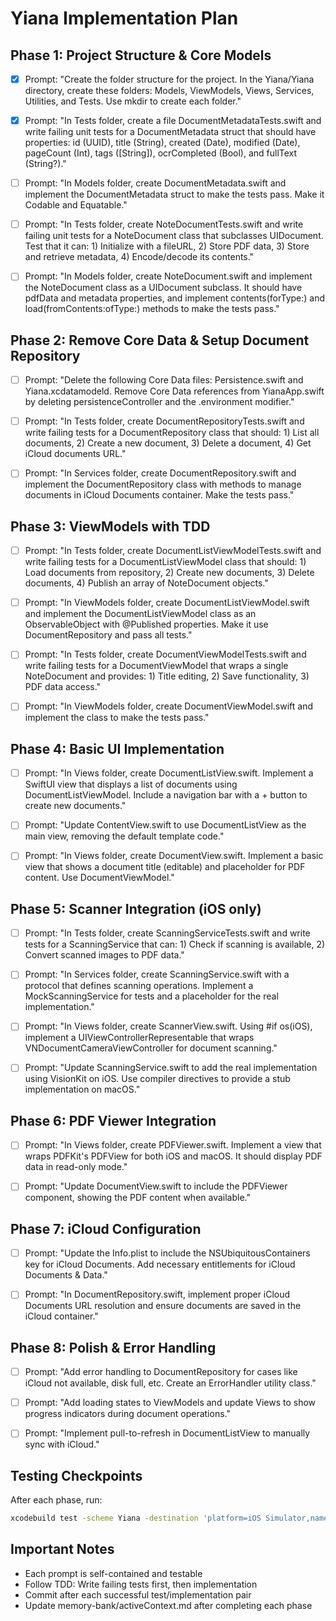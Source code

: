 # Yiana Implementation Plan

## Phase 1: Project Structure & Core Models

- [x] Prompt: "Create the folder structure for the project. In the Yiana/Yiana directory, create these folders: Models, ViewModels, Views, Services, Utilities, and Tests. Use mkdir to create each folder."

- [x] Prompt: "In Tests folder, create a file DocumentMetadataTests.swift and write failing unit tests for a DocumentMetadata struct that should have properties: id (UUID), title (String), created (Date), modified (Date), pageCount (Int), tags ([String]), ocrCompleted (Bool), and fullText (String?)."

- [ ] Prompt: "In Models folder, create DocumentMetadata.swift and implement the DocumentMetadata struct to make the tests pass. Make it Codable and Equatable."

- [ ] Prompt: "In Tests folder, create NoteDocumentTests.swift and write failing unit tests for a NoteDocument class that subclasses UIDocument. Test that it can: 1) Initialize with a fileURL, 2) Store PDF data, 3) Store and retrieve metadata, 4) Encode/decode its contents."

- [ ] Prompt: "In Models folder, create NoteDocument.swift and implement the NoteDocument class as a UIDocument subclass. It should have pdfData and metadata properties, and implement contents(forType:) and load(fromContents:ofType:) methods to make the tests pass."

## Phase 2: Remove Core Data & Setup Document Repository

- [ ] Prompt: "Delete the following Core Data files: Persistence.swift and Yiana.xcdatamodeld. Remove Core Data references from YianaApp.swift by deleting persistenceController and the .environment modifier."

- [ ] Prompt: "In Tests folder, create DocumentRepositoryTests.swift and write failing tests for a DocumentRepository class that should: 1) List all documents, 2) Create a new document, 3) Delete a document, 4) Get iCloud documents URL."

- [ ] Prompt: "In Services folder, create DocumentRepository.swift and implement the DocumentRepository class with methods to manage documents in iCloud Documents container. Make the tests pass."

## Phase 3: ViewModels with TDD

- [ ] Prompt: "In Tests folder, create DocumentListViewModelTests.swift and write failing tests for a DocumentListViewModel class that should: 1) Load documents from repository, 2) Create new documents, 3) Delete documents, 4) Publish an array of NoteDocument objects."

- [ ] Prompt: "In ViewModels folder, create DocumentListViewModel.swift and implement the DocumentListViewModel class as an ObservableObject with @Published properties. Make it use DocumentRepository and pass all tests."

- [ ] Prompt: "In Tests folder, create DocumentViewModelTests.swift and write failing tests for a DocumentViewModel that wraps a single NoteDocument and provides: 1) Title editing, 2) Save functionality, 3) PDF data access."

- [ ] Prompt: "In ViewModels folder, create DocumentViewModel.swift and implement the class to make the tests pass."

## Phase 4: Basic UI Implementation

- [ ] Prompt: "In Views folder, create DocumentListView.swift. Implement a SwiftUI view that displays a list of documents using DocumentListViewModel. Include a navigation bar with a + button to create new documents."

- [ ] Prompt: "Update ContentView.swift to use DocumentListView as the main view, removing the default template code."

- [ ] Prompt: "In Views folder, create DocumentView.swift. Implement a basic view that shows a document title (editable) and placeholder for PDF content. Use DocumentViewModel."

## Phase 5: Scanner Integration (iOS only)

- [ ] Prompt: "In Tests folder, create ScanningServiceTests.swift and write tests for a ScanningService that can: 1) Check if scanning is available, 2) Convert scanned images to PDF data."

- [ ] Prompt: "In Services folder, create ScanningService.swift with a protocol that defines scanning operations. Implement a MockScanningService for tests and a placeholder for the real implementation."

- [ ] Prompt: "In Views folder, create ScannerView.swift. Using #if os(iOS), implement a UIViewControllerRepresentable that wraps VNDocumentCameraViewController for document scanning."

- [ ] Prompt: "Update ScanningService.swift to add the real implementation using VisionKit on iOS. Use compiler directives to provide a stub implementation on macOS."

## Phase 6: PDF Viewer Integration

- [ ] Prompt: "In Views folder, create PDFViewer.swift. Implement a view that wraps PDFKit's PDFView for both iOS and macOS. It should display PDF data in read-only mode."

- [ ] Prompt: "Update DocumentView.swift to include the PDFViewer component, showing the PDF content when available."

## Phase 7: iCloud Configuration

- [ ] Prompt: "Update the Info.plist to include the NSUbiquitousContainers key for iCloud Documents. Add necessary entitlements for iCloud Documents & Data."

- [ ] Prompt: "In DocumentRepository.swift, implement proper iCloud Documents URL resolution and ensure documents are saved in the iCloud container."

## Phase 8: Polish & Error Handling

- [ ] Prompt: "Add error handling to DocumentRepository for cases like iCloud not available, disk full, etc. Create an ErrorHandler utility class."

- [ ] Prompt: "Add loading states to ViewModels and update Views to show progress indicators during document operations."

- [ ] Prompt: "Implement pull-to-refresh in DocumentListView to manually sync with iCloud."

## Testing Checkpoints

After each phase, run:
```bash
xcodebuild test -scheme Yiana -destination 'platform=iOS Simulator,name=iPhone 15'
```

## Important Notes
- Each prompt is self-contained and testable
- Follow TDD: Write failing tests first, then implementation
- Commit after each successful test/implementation pair
- Update memory-bank/activeContext.md after completing each phase